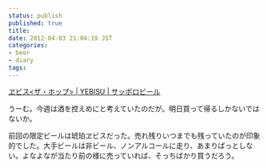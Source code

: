```yaml
---
status: publish
published: true
title: 
date: 2012-04-03 21:04:19 JST
categories:
- beer
- diary
tags:
---
```

<a href="http://www.sapporobeer.jp/yebisu/thehop/index.html">ヱビス&lt;ザ・ホップ&gt; | YEBISU | サッポロビール</a>

うーむ。今週は酒を控えめにと考えていたのだが。明日買って帰るしかないではないか。

前回の限定ビールは琥珀ヱビスだった。売れ残りいつまでも残っていたのが印象的でした。大手ビールは非ビール、ノンアルコールに走り、あまりぱっとしない。よなよなが当たり前の様に売っていれば、そっちばかり買うだろう。

